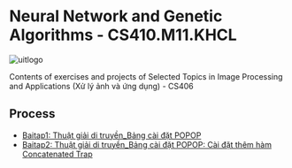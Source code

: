 # Neural Network and Genetic Algorithms - CS410.M11.KHCL

 ![uitlogo](https://portal.uit.edu.vn/Styles/profi/images/logo186x150.png)

Contents of exercises and projects of Selected Topics in Image Processing and Applications (Xử lý ảnh và ứng dụng) - CS406

 ## Process
- [Baitap1: Thuật giải di truyền_Bảng cài đặt POPOP](https://github.com/ndtuan10/Neural-network-and-Genetic-algorithms_CS410.M11.KHCL/blob/main/Thu%E1%BA%ADt%20gi%E1%BA%A3i%20di%20truy%E1%BB%81n%20(Genetic%20Algorithms)/Thu%E1%BA%ADt_gi%E1%BA%A3i_di_truy%E1%BB%81n_C%C3%A0i_%C4%91%E1%BA%B7t_POPOP.ipynb)
- [Baitap2: Thuật giải di truyền_Bảng cài đặt POPOP: Cài đặt thêm hàm Concatenated Trap](https://github.com/ndtuan10/Neural-network-and-Genetic-algorithms_CS410.M11.KHCL/blob/main/Thu%E1%BA%ADt%20gi%E1%BA%A3i%20di%20truy%E1%BB%81n%20(Genetic%20Algorithms)/Thu%E1%BA%ADt_gi%E1%BA%A3i_di_truy%E1%BB%81n_C%C3%A0i_%C4%91%E1%BA%B7t_POPOP_Concatenated_Trap.ipynb)
